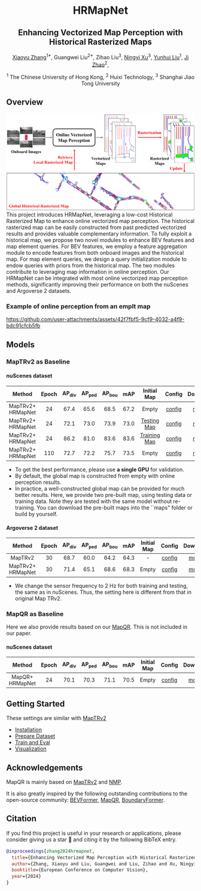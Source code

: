 <div align="center">
<h1>HRMapNet</h1>
<h2>Enhancing Vectorized Map Perception with Historical Rasterized Maps</h2>

[Xiaoyu Zhang](https://fishmarch.github.io/)<sup>1*</sup>, 
Guangwei Liu<sup>2*</sup>,
Zihao Liu<sup>3</sup>, 
[Ningyi Xu](http://www.qingyuan.sjtu.edu.cn/a/xu-ning-yi-1.html)<sup>3</sup>,
[Yunhui Liu](https://www4.mae.cuhk.edu.hk/peoples/liu-yun-hui/)<sup>1</sup>,
[Ji Zhao](https://sites.google.com/site/drjizhao/)<sup>2</sup>,

<sup>1</sup> The Chinese University of Hong Kong, 
<sup>2</sup> Huixi Technology,
<sup>3</sup> Shanghai Jiao Tong University

</div>

## Overview
![pipeline](assets/teaser.png "pipeline")
This project introduces HRMapNet, leveraging a low-cost Historical Rasterized Map to enhance online vectorized map perception.
The historical rasterized map can be easily constructed from past predicted vectorized results and provides valuable complementary information.
To fully exploit a historical map, we propose two novel modules to enhance BEV features and map element queries.
For BEV features, we employ a feature aggregation module to encode features from both onboard images and the historical map. 
For map element queries, we design a query initialization module to endow queries with priors from the historical map.
The two modules contribute to leveraging map information in online perception.
Our HRMapNet can be integrated with most online vectorized map perception methods, significantly improving their performance on both the nuScenes and Argoverse 2 datasets.

### Example of online perception from an emplt map

https://github.com/user-attachments/assets/42f7fbf5-9cf9-4032-a4f9-bdc91cfcb5fb


## Models
### MapTRv2 as Baseline
#### nuScenes dataset
|            Method            | Epoch | AP<sub>div</sub> | AP<sub>ped</sub> | AP<sub>bou</sub> | mAP  |            Initial Map            |                                 Config                                 |                                                                   Download                                                                   |
|:----------------------------:|:-----:|:----------------:|:----------------:|:----------------:|:----:|:---------------------------------:|:----------------------------------------------------------------------:|:--------------------------------------------------------------------------------------------------------------------------------------------:|
|    MapTRv2+<br/>HRMapNet     |  24   |       67.4       |       65.6       |       68.5       | 67.2 |               Empty               | [config](projects/configs/hrmapnet/hrmapnet_maptrv2_nusc_r50_24ep.py)  | [model](https://mycuhk-my.sharepoint.com/:u:/g/personal/1155168294_link_cuhk_edu_hk/EfE0RYUsZw1EuDS1xUxxYC0BPIBi0iOg_OEC-5UF2Ie-Ow?e=XeUdJp) |
|    MapTRv2+<br/>HRMapNet     |  24   |       72.1       |       73.0       |       73.9       | 73.0 |  [Testing Map](https://mycuhk-my.sharepoint.com/:u:/g/personal/1155168294_link_cuhk_edu_hk/ERIbHBFo-Z1LpCpPWOuzeZABdxVRnRozWSFWwfVLq-2ICA?e=dfsZIH)  | [config](projects/configs/hrmapnet/hrmapnet_maptrv2_nusc_r50_24ep.py)  | [model](https://mycuhk-my.sharepoint.com/:u:/g/personal/1155168294_link_cuhk_edu_hk/EfE0RYUsZw1EuDS1xUxxYC0BPIBi0iOg_OEC-5UF2Ie-Ow?e=XeUdJp) |
|    MapTRv2+<br/>HRMapNet     |  24   |       86.2       |       81.0       |       83.6       | 83.6 | [Training Map](https://mycuhk-my.sharepoint.com/:u:/g/personal/1155168294_link_cuhk_edu_hk/ESzjLmNYpklFncoTTJpo56wBb8_Al7sEvgobXkL-Cd9FPw?e=7HyadV) | [config](projects/configs/hrmapnet/hrmapnet_maptrv2_nusc_r50_24ep.py)  | [model](https://mycuhk-my.sharepoint.com/:u:/g/personal/1155168294_link_cuhk_edu_hk/EfE0RYUsZw1EuDS1xUxxYC0BPIBi0iOg_OEC-5UF2Ie-Ow?e=XeUdJp) |
|    MapTRv2+<br/>HRMapNet     |  110  |       72.7       |       72.2       |       75.7       | 73.5 |               Empty               | [config](projects/configs/hrmapnet/hrmapnet_maptrv2_nusc_r50_110ep.py) | [model](https://mycuhk-my.sharepoint.com/:u:/g/personal/1155168294_link_cuhk_edu_hk/EVn2qJ0NpWFMlyTxsM_jgjkB1zdhutfswygTN_5DZRV17Q?e=frd6ej) |

- To get the best performance, please use <strong>a single GPU</strong> for validation.
- By default, the global map is constructed from empty with online perception results.
- In practice, a well-constructed global map can be provided for much better results. 
Here, we provide two pre-built map, using testing data or training data. 
Note they are tested with the same model without re-training.
You can download the pre-built maps into the ``maps" folder or build by yourself.

#### Argoverse 2 dataset
|        Method         | Epoch | AP<sub>div</sub> | AP<sub>ped</sub> | AP<sub>bou</sub> | mAP  | Initial Map |                                Config                                |                                                                    Download                                                                    |
|:---------------------:|:-----:|:----------------:|:----------------:|:----------------:|:----:|:-----------:|:--------------------------------------------------------------------:|:----------------------------------------------------------------------------------------------------------------------------------------------:|
|        MapTRv2        |  30   |       68.7       |       60.0       |       64.2       | 64.3 |      -      |  [config](projects/configs/maptrv2/maptrv2_av2_r50_30ep.py)          |  [model](https://mycuhk-my.sharepoint.com/:u:/g/personal/1155168294_link_cuhk_edu_hk/ESk4lmKnqVVKl8E2M3bnAGgBvfawsCrz2_ST3GqdC9npmQ?e=ptYcoc)  |
| MapTRv2+<br/>HRMapNet |  30   |       71.4       |       65.1       |       68.6       | 68.3 |    Empty    | [config](projects/configs/hrmapnet/hrmapnet_maptrv2_av2_r50_30ep.py) | [model](https://mycuhk-my.sharepoint.com/:u:/g/personal/1155168294_link_cuhk_edu_hk/EU-PZSMMVINNnWpwgQohPmwB06dt6A3pqdSyV_qmzVdlgA?e=50JbUZ)   |

- We change the sensor frequency to 2 Hz for both training and testing, the same as in nuScenes. Thus, the setting here is different from that in original Map TRv2.

### MapQR as Baseline
Here we also provide results based on our [MapQR](https://github.com/HXMap/MapQR). This is not included in our paper.
#### nuScenes dataset
|     Method     | Epoch | AP<sub>div</sub> | AP<sub>ped</sub> | AP<sub>bou</sub> | mAP  |            Initial Map             |                          Config                          |                                                                    Download                                                                     |
|:--------------:|:-----:|:----------------:|:----------------:|:----------------:|:----:|:----------------------------------:|:--------------------------------------------------------:|:-----------------------------------------------------------------------------------------------------------------------------------------------:|
| MapQR+<br/>HRMapNet |  24   |       70.1       |       70.3       |       71.1       | 70.5 |               Empty                | [config](projects/configs/mapqr/mapqr_nusc_r50_24ep.py)  |  [model](https://mycuhk-my.sharepoint.com/:u:/g/personal/1155168294_link_cuhk_edu_hk/EesowqNmOgBNmzOdMpbjhisBI8Yj9YSqN9VEGItBVHJ3Dg?e=dMZ8Ab)   |


## Getting Started
These settings are similar with [MapTRv2](https://github.com/hustvl/MapTR/tree/maptrv2)
- [Installation](docs/install.md)
- [Prepare Dataset](docs/prepare_dataset.md)
- [Train and Eval](docs/train_eval.md)
- [Visualization](docs/visualization.md)


## Acknowledgements

MapQR is mainly based on [MapTRv2](https://github.com/hustvl/MapTR/tree/maptrv2) and [NMP](https://github.com/Tsinghua-MARS-Lab/neural_map_prior). 

It is also greatly inspired by the following outstanding contributions to the open-source community:
[BEVFormer](https://github.com/fundamentalvision/BEVFormer),
[MapQR](https://github.com/HXMap/MapQR),
[BoundaryFormer](https://github.com/mlpc-ucsd/BoundaryFormer).

## Citation
If you find this project is useful in your research or applications, 
please consider giving us a star 🌟 and citing it by the following BibTeX entry.
```bibtex
@inproceedings{zhang2024hrmapnet,
  title={Enhancing Vectorized Map Perception with Historical Rasterized Maps},
  author={Zhang, Xiaoyu and Liu, Guangwei and Liu, Zihao and Xu, Ningyi and Liu, Yunhui and Zhao, Ji},
  booktitle={European Conference on Computer Vision},
  year={2024}
}
```

